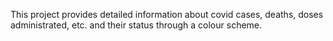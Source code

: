 This project provides detailed information about covid cases, deaths, doses administrated, etc. and their status through a colour scheme. 
